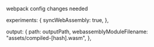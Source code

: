 webpack config changes needed

experiments: {
syncWebAssembly: true,
},

output: {
path: outputPath,
webassemblyModuleFilename: "assets/compiled-[hash].wasm",
},
